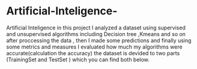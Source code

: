 # Artificial-Inteligence-
Artificial Inteligence
in this project I analyzed a dataset using supervised and unsupervised algorithms including Decision tree ,Kmeans and so on  after proccessing the data , then I made some predictions and finally using some metrics and measures I evaluated how much my algorithms were accurate(calculation the accuracy)
the dataset is devided to two parts (TrainingSet and TestSet ) which you can find both below.
